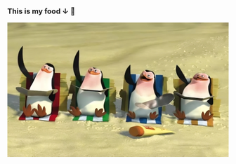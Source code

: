 ### This is my food ↓ 👋

![fucking_penguin](https://github.com/weitsunglin/weitsunglin/blob/main/fucking_penguin.jpeg  )        
